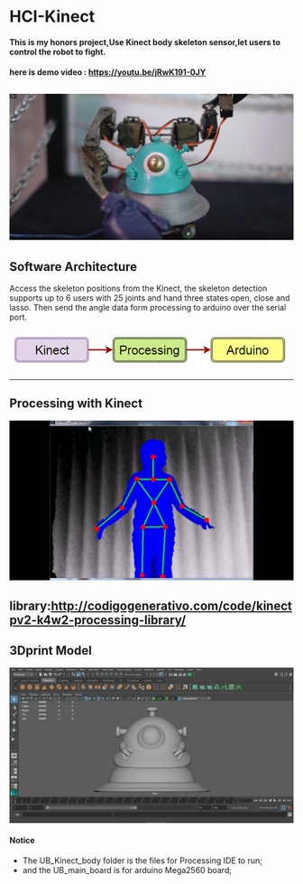 # HCI-Kinect
#### This is my honors project,Use Kinect body skeleton sensor,let users to control the robot to fight.
#### here is demo video : https://youtu.be/jRwK191-0JY

![](https://github.com/secret3557/HCI-Kinect/blob/master/image/UBphoto.jpg)
---

## Software Architecture

Access the skeleton positions from the Kinect, the skeleton detection supports up to 6 users with 25 joints and hand three states open, close and lasso.
Then send the angle data form processing to arduino over the serial port.

![](https://github.com/secret3557/HCI-Kinect/blob/master/image/UBframe.png)

---

## Processing with Kinect
![](https://github.com/secret3557/HCI-Kinect/blob/master/image/UBskeleton.jpg)

library:http://codigogenerativo.com/code/kinectpv2-k4w2-processing-library/
---

## 3Dprint Model

![](https://github.com/secret3557/HCI-Kinect/blob/master/image/UBmodel.jpg)

#### Notice
- The UB_Kinect_body folder is the files for Processing IDE to run;
- and the UB_main_board is for arduino Mega2560 board;
